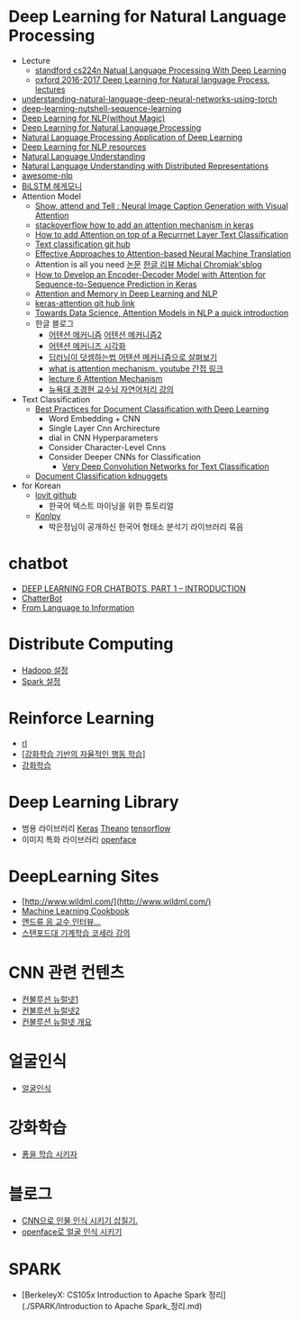 # Deep Learning for Natural Language Processing

- Lecture
  - [standford cs224n Natual Language Processing With Deep Learning](http://web.stanford.edu/class/cs224n/)
  - [oxford 2016-2017 Deep Learning for Natural language Process](https://www.cs.ox.ac.uk/teaching/courses/2016-2017/dl/), [lectures](https://github.com/oxford-cs-deepnlp-2017/lectures)
- [understanding-natural-language-deep-neural-networks-using-torch](https://devblogs.nvidia.com/parallelforall/understanding-natural-language-deep-neural-networks-using-torch/)
- [deep-learning-nutshell-sequence-learning](https://devblogs.nvidia.com/parallelforall/deep-learning-nutshell-sequence-learning/)
- [Deep Learning for NLP(without Magic)](./nlp/socher-lxmls.pdf)
- [Deep Learning for Natural Language Processing](./nlp/2009_tutorial_nips.pdf)
- [Natural Language Processing Application of Deep Learning](./nlp/nlp.pdf)
- [Deep Learning for NLP resources](https://github.com/andrewt3000/DL4NLP/blob/master/README.md)
- [Natural Language Understanding](http://www.inf.ed.ac.uk/teaching/courses/nlu/lectures.html)
- [Natural Language Understanding with Distributed Representations](http://www.kyunghyuncho.me/home/courses/ds-ga-3001-fall-2015)
- [awesome-nlp](https://github.com/keonkim/awesome-nlp#user-content-python)
- [BiLSTM 헤게모니](https://ratsgo.github.io/natural%20language%20processing/2017/10/22/manning/)
- Attention Model
  - [Show, attend and Tell : Neural Image Caption Generation with Visual Attention](https://arxiv.org/pdf/1502.03044v3.pdf)
  - [stackoverflow how to add an attention mechanism in keras](https://stackoverflow.com/questions/42918446/how-to-add-an-attention-mechanism-in-keras)
  - [How to add Attention on top of a Recurrnet Layer Text Classification](https://github.com/keras-team/keras/issues/4962)
  - [Text classification git hub](https://github.com/brightmart/text_classification)
  - [Effective Approaches to Attention-based Neural Machine Translation](https://nlp.stanford.edu/pubs/emnlp15_attn.pdf)
  - Attention is all you need [논문](https://arxiv.org/abs/1706.03762)   [한글 리뷰 ](https://github.com/YBIGTA/DeepNLP-Study/wiki/Attention-Is-All-You-Need-%EB%85%BC%EB%AC%B8%EB%A6%AC%EB%B7%B0) [Michal Chromiak'sblog ](https://mchromiak.github.io/articles/2017/Sep/12/Transformer-Attention-is-all-you-need/#.WyZQ1nWFNth)
  - [How to Develop an Encoder-Decoder Model with Attention for Sequence-to-Sequence Prediction in Keras](https://machinelearningmastery.com/encoder-decoder-attention-sequence-to-sequence-prediction-keras/)
  - [Attention and Memory in Deep Learning and NLP](http://www.wildml.com/2016/01/attention-and-memory-in-deep-learning-and-nlp/)
  - [keras-attention git hub link](https://github.com/datalogue/keras-attention)
  - [Towards Data Science, Attention Models in NLP a quick introduction](https://towardsdatascience.com/attention-models-in-nlp-a-quick-introduction-2593c1fe35eb)
  - 한글 블로그 
    - [어텐션 메커니즘](https://ratsgo.github.io/from%20frequency%20to%20semantics/2017/10/06/attention/) [어텐션 메커니즘2](https://ratsgo.github.io/from%20frequency%20to%20semantics/2017/10/06/attention/)
    - [어텐션 메커니즈 시각화](http://docs.likejazz.com/attention/)
    - [딥러닝이 덧셈하는법 어텐션 메커니즘으로 살펴보기](http://freesearch.pe.kr/archives/4724)
    - [what is attention mechanism, youtube 간접 링크](http://hugrypiggykim.com/2018/02/09/%EB%85%BC%EB%AC%B8%EC%9D%BD%EA%B8%B0-effective-approaches-to-attention-based-neural-machine-translation/)
    - [lecture 6 Attention Mechanism](http://dalpo0814.tistory.com/45)
    - [뉴욕대 조경현 교수님 자연어처리 강의](https://www.edwith.org/deepnlp)
- Text Classification
  - [Best Practices for Document Classification with Deep Learning](https://machinelearningmastery.com/best-practices-document-classification-deep-learning/)
    - Word Embedding + CNN
    - Single Layer Cnn Archirecture
    - dial in CNN Hyperparameters
    - Consider Character-Level Cnns
    - Consider Deeper CNNs for Classification
      - [Very Deep Convolution Networks for Text Classification](https://arxiv.org/pdf/1606.01781.pdf)
  - [Document Classification kdnuggets](https://www.kdnuggets.com/2015/01/text-analysis-101-document-classification.html)
- for Korean
  - [lovit github](https://github.com/lovit/textmining-tutorial)
    - 한국어 텍스트 마이닝을 위한 튜토리얼
  - [Konlpy](https://konlpy-ko.readthedocs.io/)
    - 박은정님이 공개하신 한국어 형태소 분석기 라이브러리 묶음

# chatbot
- [DEEP LEARNING FOR CHATBOTS, PART 1 – INTRODUCTION](http://www.wildml.com/2016/04/deep-learning-for-chatbots-part-1-introduction/)
- [ChatterBot](https://github.com/gunthercox/ChatterBot)
- [From Language to Information](./chatbot/chatbot.pdf)

# Distribute Computing
- [Hadoop 설정](./distribute/hadoop_config.md)
- [Spark 설정](./distribute/spark_config.md)

# Reinforce Learning 
- [rl](https://github.com/aikorea/awesome-rl)
- [[강화학습 기반의 자율적인 행동 학습]](http://www.gameai.net/Article/RLAgent/RLAgent.htm)
- [강화학습](http://solarisailab.com/archives/57)

# Deep Learning Library
- 범용 라이브러리 
[Keras](./keras/README.md)
[Theano](./Theano/README.MD)
[tensorflow](./tensorflow/README.MD)
- 이미지 특화 라이브러리 
[openface](./openface/README.md)

# DeepLearning Sites 
- [http://www.wildml.com/](http://www.wildml.com/)
- [Machine Learning Cookbook](https://www.gitbook.com/book/bigaidream/subsets_ml_cookbook/details)
- [앤드류 응 교수 인터뷰...](http://events.technologyreview.com/emtech/digital/16/video/watch/andrew-ng-deep-learning/)
- [스탠포드대 기계학습 코세라 강의](https://www.coursera.org/learn/machine-learning/home/welcome)

# CNN 관련 컨텐츠
- [컨불루션 뉴럴넷1](http://t-robotics.blogspot.kr/2016/05/convolutional-neural-network_31.html#.V1ZrWpOLSlM)
- [컨불루션 뉴럴넷2](http://keunwoochoi.blogspot.kr/2015/07/convolutional-neural-network.html)
- [컨불루션 뉴럴넷 개요](http://keunwoochoi.blogspot.kr/search/label/CNNs)

# 얼굴인식
- [얼굴인식](./faceRecon/contents.md)

# 강화학습
- [퐁을 학습 시키자](http://keunwoochoi.blogspot.kr/2016/06/andrej-karpathy.html)

# 블로그 
- [CNN으로 인물 인식 시키기 삽질기.](./blog/post1/contents.md)
- [openface로 얼굴 인식 시키기](./blog/post3/content.md)

# SPARK
- [BerkeleyX: CS105x Introduction to Apache Spark 정리](./SPARK/Introduction to Apache Spark_정리.md)
